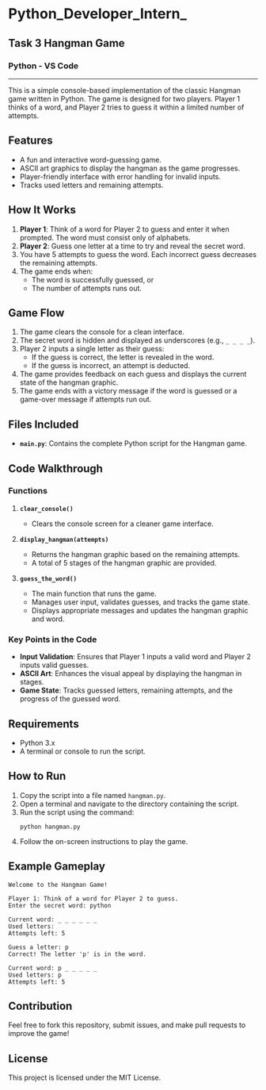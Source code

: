 # Python_Developer_Intern_

## Task 3 Hangman Game

### Python - VS Code

---

This is a simple console-based implementation of the classic Hangman game written in Python. The game is designed for two players. Player 1 thinks of a word, and Player 2 tries to guess it within a limited number of attempts.

## Features
- A fun and interactive word-guessing game.
- ASCII art graphics to display the hangman as the game progresses.
- Player-friendly interface with error handling for invalid inputs.
- Tracks used letters and remaining attempts.

## How It Works
1. **Player 1**: Think of a word for Player 2 to guess and enter it when prompted. The word must consist only of alphabets.
2. **Player 2**: Guess one letter at a time to try and reveal the secret word.
3. You have 5 attempts to guess the word. Each incorrect guess decreases the remaining attempts.
4. The game ends when:
   - The word is successfully guessed, or
   - The number of attempts runs out.

## Game Flow
1. The game clears the console for a clean interface.
2. The secret word is hidden and displayed as underscores (e.g., `_ _ _ _`).
3. Player 2 inputs a single letter as their guess:
   - If the guess is correct, the letter is revealed in the word.
   - If the guess is incorrect, an attempt is deducted.
4. The game provides feedback on each guess and displays the current state of the hangman graphic.
5. The game ends with a victory message if the word is guessed or a game-over message if attempts run out.

## Files Included
- **`main.py`**: Contains the complete Python script for the Hangman game.

## Code Walkthrough
### Functions
1. **`clear_console()`**
   - Clears the console screen for a cleaner game interface.

2. **`display_hangman(attempts)`**
   - Returns the hangman graphic based on the remaining attempts.
   - A total of 5 stages of the hangman graphic are provided.

3. **`guess_the_word()`**
   - The main function that runs the game.
   - Manages user input, validates guesses, and tracks the game state.
   - Displays appropriate messages and updates the hangman graphic and word.

### Key Points in the Code
- **Input Validation**: Ensures that Player 1 inputs a valid word and Player 2 inputs valid guesses.
- **ASCII Art**: Enhances the visual appeal by displaying the hangman in stages.
- **Game State**: Tracks guessed letters, remaining attempts, and the progress of the guessed word.

## Requirements
- Python 3.x
- A terminal or console to run the script.

## How to Run
1. Copy the script into a file named `hangman.py`.
2. Open a terminal and navigate to the directory containing the script.
3. Run the script using the command:
   ```
   python hangman.py
   ```
4. Follow the on-screen instructions to play the game.

## Example Gameplay
```
Welcome to the Hangman Game!

Player 1: Think of a word for Player 2 to guess.
Enter the secret word: python

Current word: _ _ _ _ _ _
Used letters:
Attempts left: 5

Guess a letter: p
Correct! The letter 'p' is in the word.

Current word: p _ _ _ _ _
Used letters: p
Attempts left: 5
```

## Contribution
Feel free to fork this repository, submit issues, and make pull requests to improve the game!

## License
This project is licensed under the MIT License.

